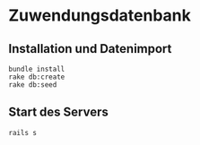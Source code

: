 # Zuwendungsdatenbank

## Installation und Datenimport

    bundle install
    rake db:create
    rake db:seed

## Start des Servers

    rails s
